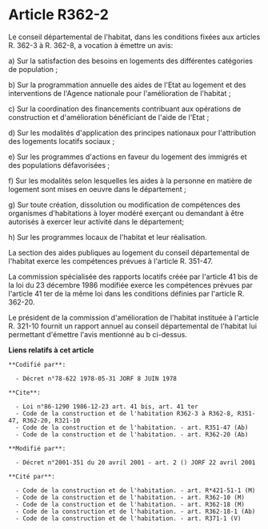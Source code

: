 # Article R362-2

Le conseil départemental de l'habitat, dans les conditions fixées aux articles R. 362-3 à R. 362-8, a vocation à émettre un
avis:

a) Sur la satisfaction des besoins en logements des différentes catégories de population ;

b) Sur la programmation annuelle des aides de l'Etat au logement et des interventions de l'Agence nationale pour
l'amélioration de l'habitat ;

c) Sur la coordination des financements contribuant aux opérations de construction et d'amélioration bénéficiant de l'aide de
l'Etat ;

d) Sur les modalités d'application des principes nationaux pour l'attribution des logements locatifs sociaux ;

e) Sur les programmes d'actions en faveur du logement des immigrés et des populations défavorisées ;

f) Sur les modalités selon lesquelles les aides à la personne en matière de logement sont mises en oeuvre dans le
département ;

g) Sur toute création, dissolution ou modification de compétences des organismes d'habitations à loyer modéré exerçant ou
demandant à être autorisés à exercer leur activité dans le département;

h) Sur les programmes locaux de l'habitat et leur réalisation.

La section des aides publiques au logement du conseil départemental de l'habitat exerce les compétences prévues à l'article
R. 351-47.

La commission spécialisée des rapports locatifs créée par l'article 41 bis de la loi du 23 décembre 1986 modifiée exerce les
compétences prévues par l'article 41 ter de la même loi dans les conditions définies par l'article R. 362-20.

Le président de la commission d'amélioration de l'habitat instituée à l'article R. 321-10 fournit un rapport annuel au
conseil départemental de l'habitat lui permettant d'émettre l'avis mentionné au b ci-dessus.

**Liens relatifs à cet article**

	**Codifié par**:

	  - Décret n°78-622 1978-05-31 JORF 8 JUIN 1978

	**Cite**:

	  - Loi n°86-1290 1986-12-23 art. 41 bis, art. 41 ter
	  - Code de la construction et de l'habitation R362-3 à R362-8, R351-47, R362-20, R321-10
	  - Code de la construction et de l'habitation. - art. R351-47 (Ab)
	  - Code de la construction et de l'habitation. - art. R362-20 (Ab)

	**Modifié par**:

	  - Décret n°2001-351 du 20 avril 2001 - art. 2 () JORF 22 avril 2001

	**Cité par**:

	  - Code de la construction et de l'habitation. - art. R*421-51-1 (M)
	  - Code de la construction et de l'habitation. - art. R362-10 (M)
	  - Code de la construction et de l'habitation. - art. R362-18 (M)
	  - Code de la construction et de l'habitation. - art. R362-18-1 (Ab)
	  - Code de la construction et de l'habitation. - art. R371-1 (V)
